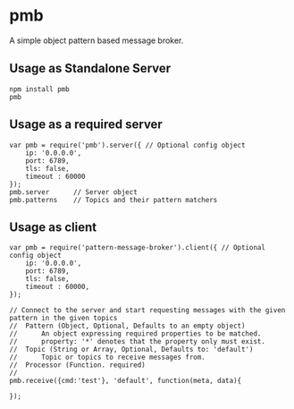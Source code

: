# pmb
A simple object pattern based message broker.

## Usage as Standalone Server
```
npm install pmb
pmb
```

## Usage as a required server
```
var pmb = require('pmb').server({ // Optional config object
	ip: '0.0.0.0',
	port: 6789,
	tls: false,
    timeout : 60000
});
pmb.server		// Server object
pmb.patterns	// Topics and their pattern matchers
```

## Usage as client
```
var pmb = require('pattern-message-broker').client({ // Optional config object
	ip: '0.0.0.0',
	port: 6789,
	tls: false,
    timeout : 60000,
});

// Connect to the server and start requesting messages with the given pattern in the given topics
//	Pattern (Object, Optional, Defaults to an empty object)
//		An object expressing required properties to be matched.
//		property: '*' denotes that the property only must exist.
//	Topic (String or Array, Optional, Defaults to: 'default')
//		Topic or topics to receive messages from.
//	Processor (Function. required)
//		
pmb.receive({cmd:'test'}, 'default', function(meta, data){

});

```

